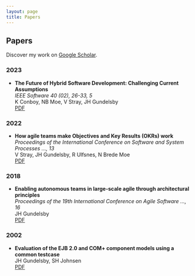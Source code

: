 ```yaml
---
layout: page
title: Papers
---
```


## Papers

Discover my work on [Google Scholar](https://scholar.google.com/citations?user=4bw3LsEAAAAJ).

### 2023
- **The Future of Hybrid Software Development: Challenging Current Assumptions**  
  *IEEE Software 40 (02), 26-33, 5*  
  K Conboy, NB Moe, V Stray, JH Gundelsby  
  [PDF](https://ieeexplore.ieee.org/iel7/52/10043596/10043613.pdf)

### 2022
- **How agile teams make Objectives and Key Results (OKRs) work**  
  *Proceedings of the International Conference on Software and System Processes …, 13*  
  V Stray, JH Gundelsby, R Ulfsnes, N Brede Moe  
  [PDF](https://dl.acm.org/doi/pdf/10.1145/3529320.3529332)

### 2018
- **Enabling autonomous teams in large-scale agile through architectural principles**  
  *Proceedings of the 19th International Conference on Agile Software …, 16*  
  JH Gundelsby  
  [PDF](https://sintef.brage.unit.no/sintef-xmlui/bitstream/handle/11250/2996878/Gundelsby_2018_Enabling_autonomous_teams_AAM.pdf?sequence=1)

### 2002
- **Evaluation of the EJB 2.0 and COM+ component models using a common testcase**  
  JH Gundelsby, SH Johnsen  
  [PDF](https://www.duo.uio.no/bitstream/handle/10852/9339/1/ejbvscomplus.pdf)
